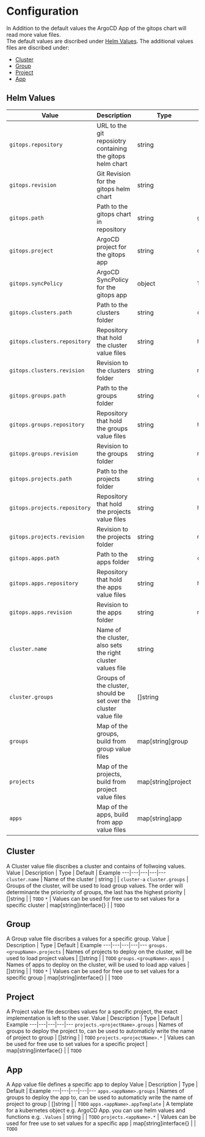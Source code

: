 # Configuration
In Addition to the default values the ArgoCD App of the gitops chart will read more value files.  
The default values are discribed under [Helm Values](#Helm-Values).
The additional values files are discribed under:

- [Cluster](#Cluster)
- [Group](#Group)
- [Project](#Project)
- [App](#App)

## Helm Values
Value | Description | Type | Default | Example
---|---|---|---|---
`gitops.repository` | URL to the git reposiotry containing the gitops helm chart | string | | `https://github.com/FlyingDogFood/gitops.git`
`gitops.revision` | Git Revision for the gitops helm chart | string | | `main`
`gitops.path` | Path to the gitops chart in repository | string | `gitops` | `gitops`
`gitops.project` | ArgoCD project for the gitops app | string | `default` | `default`
`gitops.syncPolicy` | ArgoCD SyncPolicy for the gitops app | object | `TODO` | `TODO`
`gitops.clusters.path` | Path to the clusters folder | string | `clusters` | `clusters`
`gitops.clusters.repository` | Repository that hold the cluster value files | string | `https://github.com/FlyingDogFood/gitops.git` | `gitops.repository`
`gitops.clusters.revision` | Revision to the clusters folder | string | `main` | `gitops.revision`
`gitops.groups.path` | Path to the groups folder | string | `clusters` | `clusters`
`gitops.groups.repository` | Repository that hold the groups value files | string | `https://github.com/FlyingDogFood/gitops.git` | `gitops.repository`
`gitops.groups.revision` | Revision to the groups folder | string | `main` | `gitops.revision`
`gitops.projects.path` | Path to the projects folder | string | `clusters` | `clusters`
`gitops.projects.repository` | Repository that hold the projects value files | string | `https://github.com/FlyingDogFood/gitops.git` | `gitops.repository`
`gitops.projects.revision` | Revision to the projects folder | string | `main` | `gitops.revision`
`gitops.apps.path` | Path to the apps folder | string | `clusters` | `clusters`
`gitops.apps.repository` | Repository that hold the apps value files | string | `https://github.com/FlyingDogFood/gitops.git` | `gitops.repository`
`gitops.apps.revision` | Revision to the apps folder | string | `main` | `gitops.revision`
`cluster.name` | Name of the cluster, also sets the right cluster values file | string | | `cluster-a`
`cluster.groups` | Groups of the cluster, should be set over the cluster value file | []string | | `TODO`
`groups` | Map of the groups, build from group value files | map[string]group | | `TODO`
`projects` | Map of the projects, build from project value files | map[string]project | | `TODO`
`apps` | Map of the apps, build from app value files | map[string]app | | `TODO`

## Cluster
A Cluster value file discribes a cluster and contains of follwoing values.
Value | Description | Type | Default | Example
---|---|---|---|---
`cluster.name` | Name of the cluster | string | | `cluster-a`
`cluster.groups` | Groups of the cluster, will be used to load group values. The order will determinante the prioriority of groups, the last has the highest priority | []string | | `TODO`
`*` | Values can be used for free use to set values for a specific cluster | map[string]interface{} | | `TODO`

## Group
A Group value file discribes a values for a specific group.
Value | Description | Type | Default | Example
---|---|---|---|---
`groups.<groupName>.projects` | Names of projects to deploy on the cluster, will be used to load project values | []string | | `TODO`
`groups.<groupName>.apps` | Names of apps to deploy on the cluster, will be used to load app values | []string | | `TODO`
`*` | Values can be used for free use to set values for a specific group | map[string]interface{} | | `TODO`

## Project
A Project value file describes values for a specific project, the exact implementation is left to the user.
Value | Description | Type | Default | Example
---|---|---|---|---
`projects.<projectName>.groups` | Names of groups to deploy the project to, can be used to automaticly write the name of project to group | []string | | `TODO`
`projects.<projectName>.*` | Values can be used for free use to set values for a specific project | map[string]interface{} | | `TODO`

## App
A App value file defines a specific app to deploy
Value | Description | Type | Default | Example
---|---|---|---|---
`apps.<appName>.groups` | Names of groups to deploy the app to, can be used to automaticly write the name of project to group | []string | | `TODO`
`apps.<appName>.appTemplate` | A template for a kubernetes object e.g. ArgoCD App. you can use helm values and functions e.g. `.Values` | string | | `TODO`
`projects.<appName>.*` | Values can be used for free use to set values for a specific app | map[string]interface{} | | `TODO`